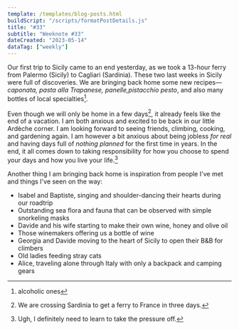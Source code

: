 ```yaml
---
template: /templates/blog-posts.html
buildScript: "/scripts/formatPostDetails.js"
title: "#33"
subtitle: "Weeknote #33"
dateCreated: "2023-05-14"
dataTag: ["weekly"]
---
```


Our first trip to Sicily came to an end yesterday, as we took a 13-hour ferry from Palermo (Sicily) to Cagliari (Sardinia). These two last weeks in Sicily were full of discoveries. We are bringing back home some new recipes—_caponata, pasta alla Trapanese, panelle,pistacchio pesto_, and also many bottles of local specialties[^1].

Even though we will only be home in a few days[^2], it already feels like the end of a vacation. I am both anxious and excited to be back in our little Ardèche corner. I am looking forward to seeing friends, climbing, cooking, and gardening again. I am however a bit anxious about being jobless _for real_ and having days full of _nothing planned_ for the first time in years. In the end, it all comes down to taking responsibility for how you choose to spend your days and how you live your life.[^3]

Another thing I am bringing back home is inspiration from people I've met and things I've seen on the way:
- Isabel and Baptiste, singing and shoulder-dancing their hearts during our roadtrip
- Outstanding sea flora and fauna that can be observed with simple snorkeling masks
- Davide and his wife starting to make their own wine, honey and olive oil
- Those winemakers offering us a bottle of wine 
- Georgia and Davide moving to the heart of Sicily to open their B&B for climbers
- Old ladies feeding stray cats
- Alice, traveling alone through Italy with only a backpack and camping gears

[^1]: alcoholic ones
[^2]: We are crossing Sardinia to get a ferry to France in three days.
[^3]: Ugh, I definitely need to learn to take the pressure off.
